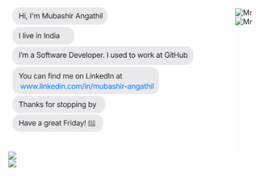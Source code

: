 

<img src="https://github.com/MubashirAngathil/typing-intro/blob/main/chat.svg" width="458" align='left' >

<img src="https://github-readme-streak-stats.herokuapp.com?user=MubashirAngathil&count_private=true&show_icons=true&theme=dark&date_format=M%20j%5B%2C%20Y%5D&background=000000&stroke=045E61&ring=18CABF&fire=07DDD6&currStreakNum=FFFFFF&currStreakLabel=00DDD5&border=FFFFFF&dates=0CAB31" width="458" align='left' >


<img src="https://github-readme-stats.vercel.app/api?username=MubashirAngathil&count_private=true&show_icons=true&theme=chartreuse-dark&background=000000" width="458" align='left' >

<img align="center" width=800 src="https://activity-graph.herokuapp.com/graph?username=MubashirAngathil&theme=react-dark" alt="Mr" />

<img align="center" width=400 src="https://github-readme-stats.vercel.app/api/top-langs/?username=MubashirAngathil&layout=compact&theme=vision-friendly-dark" alt="Mr" />
